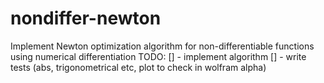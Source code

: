 # nondiffer-newton
Implement Newton optimization algorithm for non-differentiable functions using numerical differentiation
TODO:
[] - implement algorithm
[] - write tests (abs, trigonometrical etc, plot to check in wolfram alpha)
